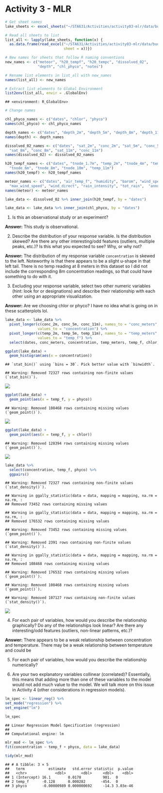 Activity 3 - MLR
================

``` r
# Get sheet names
lake_sheets <- excel_sheets("~/STA631/Activities/activity03-mlr/data/buoy-2011-2020.xlsx")  

# Read all sheets to list
list_all <- lapply(lake_sheets, function(x) {       
  as.data.frame(read_excel("~/STA631/Activities/activity03-mlr/data/buoy-2011-2020.xlsx", 
                           sheet = x))})

# New names for sheets that follow R naming conventions
new_names <- c("meteor", "h20_tempf", "h20_tempc", "dissolved_02", 
               "depth", "chl_phyco", "notes")

# Rename list elements in list_all with new_names
names(list_all) <- new_names

# Extract list elements to Global Environment
list2env(list_all, envir = .GlobalEnv)
```

    ## <environment: R_GlobalEnv>

``` r
# Change names

chl_phyco_names <- c("dates", "chlor", "phyco")
names(chl_phyco) <- chl_phyco_names

depth_names <- c("dates", "depth_2m", "depth_5m", "depth_8m", "depth_11m")
names(depth) <- depth_names

dissolved_02_names <- c("dates", "sat_2m", "conc_2m", "sat_5m", "conc_5m",
  "sat_8m", "conc_8m", "sat_11m", "conc_11m")
names(dissolved_02) <- dissolved_02_names

h20_tempf_names <- c("dates", "tnode_1.7m", "temp_2m", "tnode_4m", "temp_5m", 
  "tnode_6m", "tnode_8m", "tnode_10m", "temp_11m")
names(h20_tempf) <- h20_tempf_names

meteor_names <- c("dates", "air_temp_f", "humidity", "barom", "wind_speed",
  "max_wind_speed", "wind_direct", "rain_intensity", "tot_rain",  "annual_rain_accum", "inter_rain")
names(meteor) <- meteor_names
```

``` r
lake_data <- dissolved_02 %>% inner_join(h20_tempf, by = "dates")

lake_data <- lake_data %>% inner_join(chl_phyco, by = "dates")
```

1.  Is this an observational study or an experiment?

**Answer:** This study is observational.

2.  Describe the distribution of your response variable. Is the
    distribution skewed? Are there any other interesting/odd features
    (outliers, multiple peaks, etc.)? Is this what you expected to see?
    Why, or why not?

**Answer:** The distribution of my response variable `concentration` is
skewed to the left. Noteworthy is that there appears to be a slight
u-shape in that left tail. There is no temp reading at 8 meters in this
dataset so I did not include the corresponding 8m concentration
readings, so that could have something to do with it.

3.  Excluding your response variable, select two other numeric variables
    (hint: look for <dbl> or <int> designations) and describe their
    relationship with each other using an appropriate visualization.

**Answer:** Are we choosing chlor or phyco? I have no idea what is going
on in these scatterplots lol.

``` r
lake_data <- lake_data %>% 
  pivot_longer(c(conc_2m, conc_5m, conc_11m), names_to = "conc_meters", 
               values_to = "concentration") %>% 
  pivot_longer(c(temp_2m, temp_5m, temp_11m), names_to = "temp_meters", 
               values_to = "temp_f") %>% 
  select(dates, conc_meters, concentration, temp_meters, temp_f, chlor, phyco)
```

``` r
ggplot(lake_data) +
  geom_histogram(aes(x = concentration))
```

    ## `stat_bin()` using `bins = 30`. Pick better value with `binwidth`.

    ## Warning: Removed 72327 rows containing non-finite values (`stat_bin()`).

![](activity03_files/figure-gfm/explore%20variables-1.png)<!-- -->

``` r
ggplot(lake_data) +
  geom_point(aes(x = temp_f, y = phyco))
```

    ## Warning: Removed 108468 rows containing missing values (`geom_point()`).

![](activity03_files/figure-gfm/explore%20variables-2.png)<!-- -->

``` r
ggplot(lake_data) +
  geom_point(aes(x = temp_f, y = chlor))
```

    ## Warning: Removed 128394 rows containing missing values (`geom_point()`).

![](activity03_files/figure-gfm/explore%20variables-3.png)<!-- -->

``` r
lake_data %>% 
  select(concentration, temp_f, phyco) %>% 
  ggpairs()
```

    ## Warning: Removed 72327 rows containing non-finite values (`stat_density()`).

    ## Warning in ggally_statistic(data = data, mapping = mapping, na.rm = na.rm, :
    ## Removed 73452 rows containing missing values

    ## Warning in ggally_statistic(data = data, mapping = mapping, na.rm = na.rm, :
    ## Removed 176532 rows containing missing values

    ## Warning: Removed 73452 rows containing missing values (`geom_point()`).

    ## Warning: Removed 2391 rows containing non-finite values (`stat_density()`).

    ## Warning in ggally_statistic(data = data, mapping = mapping, na.rm = na.rm, :
    ## Removed 108468 rows containing missing values

    ## Warning: Removed 176532 rows containing missing values (`geom_point()`).

    ## Warning: Removed 108468 rows containing missing values (`geom_point()`).

    ## Warning: Removed 107127 rows containing non-finite values (`stat_density()`).

![](activity03_files/figure-gfm/pairwise%20relationships-1.png)<!-- -->

4.  For each pair of variables, how would you describe the relationship
    graphically? Do any of the relationships look linear? Are there any
    interesting/odd features (outliers, non-linear patterns, etc.)?

**Answer:** There appears to be a weak relationship between
concentration and temperature. There may be a weak relationship between
temperature and could be

5.  For each pair of variables, how would you describe the relationship
    numerically?

6.  Are your two explanatory variables collinear (correlated)?
    Essentially, this means that adding more than one of these variables
    to the model would not add much value to the model. We will talk
    more on this issue in Activity 4 (other considerations in regression
    models).

``` r
lm_spec <- linear_reg() %>%
set_mode("regression") %>%
set_engine("lm")

lm_spec
```

    ## Linear Regression Model Specification (regression)
    ## 
    ## Computational engine: lm

``` r
mlr_mod <- lm_spec %>% 
fit(concentration ~ temp_f + phyco, data = lake_data)

tidy(mlr_mod)
```

    ## # A tibble: 3 × 5
    ##   term           estimate   std.error statistic  p.value
    ##   <chr>             <dbl>       <dbl>     <dbl>    <dbl>
    ## 1 (Intercept) 16.1        0.0178          901.  0       
    ## 2 temp_f      -0.128      0.000282       -454.  0       
    ## 3 phyco       -0.00000989 0.000000692     -14.3 3.03e-46

